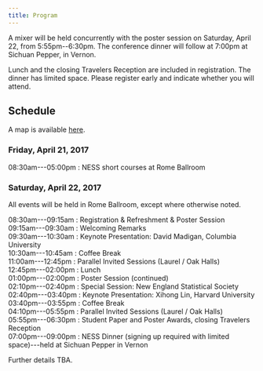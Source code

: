 ```yaml
---
title: Program
---
```


A mixer will be held concurrently with the poster session on Saturday,
April 22, from 5:55pm--6:30pm. The conference dinner will follow at
7:00pm at Sichuan Pepper, in Vernon.

Lunch and the closing Travelers Reception are included in
registration. The dinner has limited space. Please register early and
indicate whether you will attend.

## Schedule

A map is available [here](map.pdf).

### Friday, April 21, 2017

08:30am---05:00pm : NESS short courses at Rome Ballroom

### Saturday, April 22, 2017

All events will be held in Rome Ballroom, except where otherwise
noted.

08:30am---09:15am : Registration &amp; Refreshment &amp; Poster Session<br />
09:15am---09:30am : Welcoming Remarks<br />
09:30am---10:30am : Keynote Presentation: David Madigan, Columbia University<br />
10:30am---10:45am : Coffee Break<br />
11:00am---12:45pm : Parallel Invited Sessions (Laurel / Oak Halls)<br />
12:45pm---02:00pm : Lunch<br />
01:00pm---02:00pm : Poster Session (continued)<br />
02:10pm---02:40pm : Special Session: New England Statistical Society<br />
02:40pm---03:40pm : Keynote Presentation: Xihong Lin, Harvard University<br />
03:40pm---03:55pm : Coffee Break<br />
04:10pm---05:55pm : Parallel Invited Sessions (Laurel / Oak Halls)<br />
05:55pm---06:30pm : Student Paper and Poster Awards, closing Travelers Reception<br />
07:00pm---09:00pm : NESS Dinner (signing up required with limited
space)---held at Sichuan Pepper in Vernon

Further details TBA.

